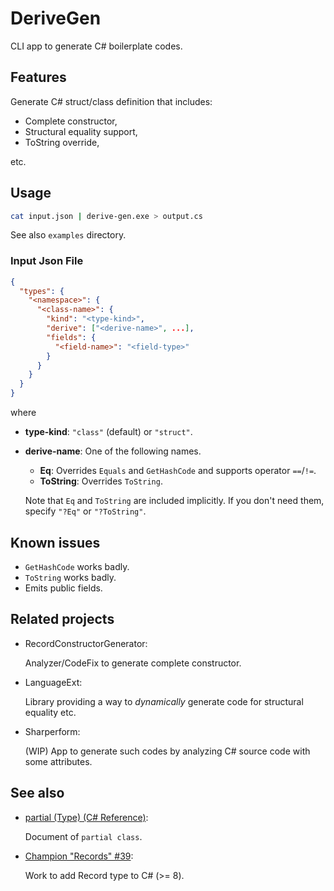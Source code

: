 # DeriveGen

CLI app to generate C# boilerplate codes.

## Features

Generate C# struct/class definition that includes:

- Complete constructor,
- Structural equality support,
- ToString override,

etc.

## Usage

```sh
cat input.json | derive-gen.exe > output.cs
```

See also `examples` directory.

### Input Json File

```json
{
  "types": {
    "<namespace>": {
      "<class-name>": {
        "kind": "<type-kind>",
        "derive": ["<derive-name>", ...],
        "fields": {
          "<field-name>": "<field-type>"
        }
      }
    }
  }
}
```

where

- **type-kind**:
    `"class"` (default) or `"struct"`.
- **derive-name**:
    One of the following names.

    - **Eq**: Overrides `Equals` and `GetHashCode` and supports operator `==`/`!=`.
    - **ToString**: Overrides `ToString`.

    Note that `Eq` and `ToString` are included implicitly. If you don't need them, specify `"?Eq"` or `"?ToString"`.

## Known issues

- `GetHashCode` works badly.
- `ToString` works badly.
- Emits public fields.

## Related projects

- RecordConstructorGenerator:

    Analyzer/CodeFix to generate complete constructor.

- LanguageExt:

    Library providing a way to *dynamically* generate code for structural equality etc.

- Sharperform:

    (WIP) App to generate such codes by analyzing C# source code with some attributes.

## See also

- [partial (Type) (C# Reference)](https://docs.microsoft.com/en-us/dotnet/csharp/language-reference/keywords/partial-type):

    Document of `partial class`.

- [Champion "Records" #39](https://github.com/dotnet/csharplang/issues/39):

    Work to add Record type to C# (>= 8).
